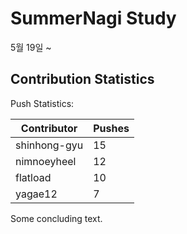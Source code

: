 # SummerNagi Study

5월 19일 ~ 

## Contribution Statistics

Push Statistics:

| Contributor | Pushes |
| ----------- | ------ |
| shinhong-gyu | 15 |
| nimnoeyheel | 12 |
| flatload | 10 |
| yagae12 | 7 |

Some concluding text.
